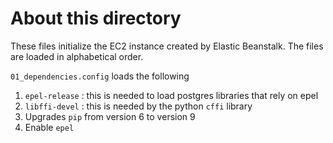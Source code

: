 # About this directory

These files initialize the EC2 instance created by Elastic Beanstalk. The files are loaded in alphabetical order.

`01_dependencies.config` loads the following
  1. `epel-release` : this is needed to load postgres libraries that rely on epel
  2. `libffi-devel` : this is needed by the python `cffi` library
  3. Upgrades `pip` from version 6 to version 9
  4. Enable `epel`


